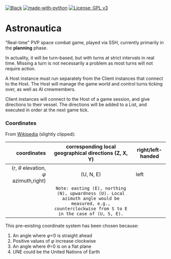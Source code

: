 [![Black](https://img.shields.io/badge/code%20style-black-000000.svg)](https://github.com/ambv/black)
[![made-with-python](https://img.shields.io/badge/Made%20with-Python-1f425f.svg)](https://www.python.org/)
[![License: GPL v3](https://img.shields.io/badge/License-GPL%20v3-blue.svg)](https://www.gnu.org/licenses/gpl-3.0)


# Astronautica
"Real-time" PVP space combat game, played via SSH, currently primarily in the **planning** phase.

In actuality, it will be turn-based, but with turns at strict intervals in real time. Missing a turn is not necessarily a problem as most turns will not require action.

A Host instance must run separately from the Client instances that connect to the Host. The Host will manage the game world and control turns ticking over, as well as AI crewmembers.

Client instances will connect to the Host of a game session, and give directions to their vessel. The directions will be added to a List, and executed in order at the next game tick.

### Coordinates

From [Wikipedia](https://en.wikipedia.org/wiki/Spherical_coordinate_system#Conventions) (slightly clipped):

coordinates|corresponding local geographical directions (Z, X, Y)|right/left-handed
---:|:---:|---
(*r*, *θ* elevation, *φ* azimuth,right)|(U, N, E)|left
| |`Note: easting (E), northing (N), upwardness (U). Local azimuth angle would be measured, e.g., counterclockwise from S to E in the case of (U, S, E).`

This pre-existing coordinate system has been chosen because:
1. An angle where *φ*=0 is straight ahead
2. Positive values of *φ* increase clockwise
3. An angle where *θ*=0 is on a flat plane
4. UNE could be the United Nations of Earth